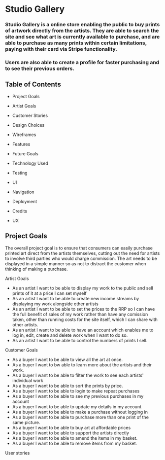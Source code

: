 # Studio Gallery

### Studio Gallery is a online store enabling the public to buy prints of artwork directly from the artists. They are able to search the site and see what art is currently available to purchase, and are able to purchase as many prints within certain limitations, paying with their card via Stripe functionality.

### Users are also able to create a profile for faster purchasing and to see their previous orders.

## Table of Contents

- Project Goals
- Artist Goals
- Customer Stories
- Design Choices
- Wireframes
- Features
- Future Goals

- Technology Used

- Testing

- UI

- Navigation

- Deployment

- Credits

- UX


## Project Goals

The overall project goal is to ensure that consumers can easily purchase printed art direct from the artists themselves, cutting out the need for artists to involve third parties who would charge commission. The art needs to be displayed in a simple manner so as not to distract the customer when thinking of making a purchase.

Artist Goals

* As an artist I want to be able to display my work to the public and sell prints of it at a price I can set myself
* As an artist I want to be able to create new income streams by displaying my work alongside other artists
* As an artist I want to be able to set the prices to the RRP so I can have the full benefit of sales of my work rather than have any comission taken, other than running costs for the site itself, which I can share with other artists.
* As an artist I want to be able to have an account which enables me to log in, edit, create and delete work when I want to do so.
* As an artist I want to be able to control the numbers of prints I sell.

Customer Goals

* As a buyer I want to be able to view all the art at once.
* As a buyer I want to bw able to learn more about the artists and their work.
* As a buyer I want to be able to filter the work to see each artists' individual work
* As a buyer I want to be able to sort the prints by price.
* As a buyer I want to be able to login to make repeat purchases
* As a buyer I want to be able to see my previous purchases in my account
* As a buyer I want to be able to update my details in my account
* As a buyer I want to be able to make a purchase without logging in
* As a buyer I want to be able to purchase more than one print of the same picture.
* As a buyer I want to be able to buy art at affordable prices
* As a buyer I want to be able to support the artists directly
* As a buyer I want to be able to amend the items in my basket.
* As a buyer I want to be able to remove items from my basket.

User stories







